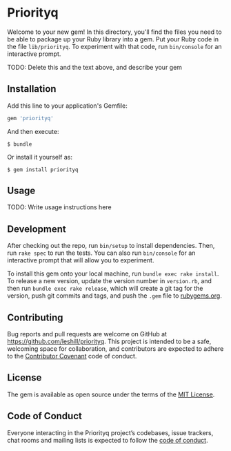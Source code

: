 # Priorityq

Welcome to your new gem! In this directory, you'll find the files you need to be able to package up your Ruby library into a gem. Put your Ruby code in the file `lib/priorityq`. To experiment with that code, run `bin/console` for an interactive prompt.

TODO: Delete this and the text above, and describe your gem

## Installation

Add this line to your application's Gemfile:

```ruby
gem 'priorityq'
```

And then execute:

    $ bundle

Or install it yourself as:

    $ gem install priorityq

## Usage

TODO: Write usage instructions here

## Development

After checking out the repo, run `bin/setup` to install dependencies. Then, run `rake spec` to run the tests. You can also run `bin/console` for an interactive prompt that will allow you to experiment.

To install this gem onto your local machine, run `bundle exec rake install`. To release a new version, update the version number in `version.rb`, and then run `bundle exec rake release`, which will create a git tag for the version, push git commits and tags, and push the `.gem` file to [rubygems.org](https://rubygems.org).

## Contributing

Bug reports and pull requests are welcome on GitHub at https://github.com/leshill/priorityq. This project is intended to be a safe, welcoming space for collaboration, and contributors are expected to adhere to the [Contributor Covenant](http://contributor-covenant.org) code of conduct.

## License

The gem is available as open source under the terms of the [MIT License](https://opensource.org/licenses/MIT).

## Code of Conduct

Everyone interacting in the Priorityq project’s codebases, issue trackers, chat rooms and mailing lists is expected to follow the [code of conduct](https://github.com/leshill/priorityq/blob/master/CODE_OF_CONDUCT.md).
